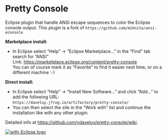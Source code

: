 Pretty Console
===================================

Eclipse plugin that handle ANSI escape sequences to color the Eclipse console output.
This plugin is a fork of `https://github.com/mihnita/ansi-econsole`

**Marketplace install:**
* In Eclipse select “Help” -> “Eclipse Marketplace...” in the “Find” tab search for “ANSI”<br>
Link: https://marketplace.eclipse.org/content/pretty-console<br>
You can of course mark it as “Favorite” to find it easier next time, or on a different machine :-)

**Direct install:**
* In Eclipse select “Help” -> “Install New Software...” and click “Add...” to add the following URL:<br>
`https://daveluy.jfrog.io/artifactory/pretty-console/`
* You can then select the site in the “Work with” list and continue the installation like with any other plugin.

Detailed info at https://github.com/ydaveluy/pretty-console/wiki.

<a href="http://with-eclipse.github.io/" target="_blank">
<img alt="with-Eclipse logo" src="http://with-eclipse.github.io/with-eclipse-0.jpg" /></a>
